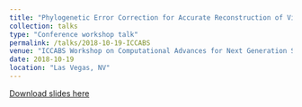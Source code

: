 ```yaml
---
title: "Phylogenetic Error Correction for Accurate Reconstruction of Viral Transmission Networks"
collection: talks
type: "Conference workshop talk"
permalink: /talks/2018-10-19-ICCABS
venue: "ICCABS Workshop on Computational Advances for Next Generation Sequencing (CANGS)"
date: 2018-10-19
location: "Las Vegas, NV"
---
```


[Download slides here](samsledje.github.io/files/2018-ICCABS-TreeFix-TP.pdf)